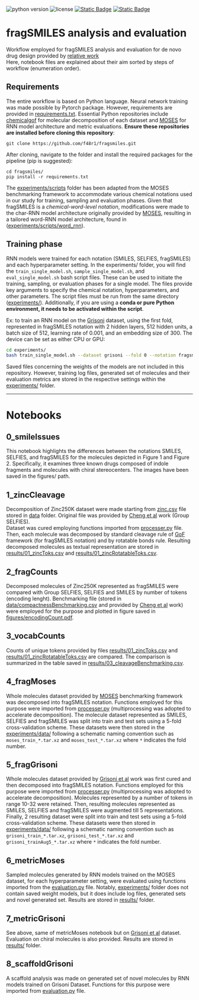 ![python version](https://img.shields.io/badge/python-3.10_|_3.11-white)
![license](https://img.shields.io/badge/license-MIT-orange)
[![Static Badge](https://img.shields.io/badge/ChemRxiv-10.26434/chemrxiv--2024-tm7n6)](https://doi.org/10.26434/chemrxiv-2024-tm7n6)
[![Static Badge](https://img.shields.io/badge/Zenodo-_10.5281/12713950-blue)](https://doi.org/10.5281/zenodo.12713950)

# fragSMILES analysis and evaluation

Workflow employed for fragSMILES analysis and evaluation for de novo drug design provided by [relative work](https://doi.org/10.26434/chemrxiv-2024-tm7n6)\
Here, notebook files are explained about their aim sorted by steps of workflow (enumeration order).

## Requirements

The entire workflow is based on Python language. Neural network training was made possible by Pytorch package. However, requirements are provided in [requirements.txt](requirements.txt). Essential Python repositories include [chemicalgof](https://github.com/f48r1/chemicalgof) for molecular decomposition of each dataset and [MOSES](https://github.com/molecularsets/moses) for RNN model architecture and metric evaluations. **Ensure these repositories are installed before cloning this repository**:

```shell
git clone https://github.com/f48r1/fragsmiles.git
```

After cloning, navigate to the folder and install the required packages for the pipeline (pip is suggested):

```shell
cd fragsmiles/
pip install -r requirements.txt
```

The [experiments/scripts](experiments/scripts) folder has been adapted from the MOSES benchmarking framework to accommodate various chemical notations used in our study for training, sampling and evaluation phases. Given that fragSMILES is a *chemical-word-level notation*, modifications were made to the char-RNN model architecture originally provided by [MOSES](https://github.com/molecularsets/moses), resulting in a tailored word-RNN model architecture, found in ([experiments/scripts/word_rnn](experiments/scripts/word_rnn)).

## Training phase

RNN models were trained for each notation (SMILES, SELFIES, fragSMILES) and each hyperparameter setting. In the experiments/ folder, you will find the `train_single_model.sh`, `sample_single_model.sh`, and `eval_single_model.sh` bash script files. These can be used to initiate the training, sampling, or evaluation phases for a single model. The files provide key arguments to specify the chemical notation, hyperparameters, and other parameters. The script files must be run from the same directory ([experiments/](experiments/)). Additionally, if you are using a **conda or pure Python environment, it needs to be activated within the script**.

Ex: to train an RNN model on the [Grisoni](https://github.com/ETHmodlab/BIMODAL) dataset, using the first fold, represented in fragSMILES notation with 2 hidden layers, 512 hidden units, a batch size of 512, learning rate of 0.001, and an embedding size of 300. The device can be set as either CPU or GPU:

```bash
cd experiments/
bash train_single_model.sh --dataset grisoni --fold 0 --notation fragsmiles --hl 2 --hu 512 --bs 512 --lr 0.001 --es 300 --device cuda:0 --epochs 16
```

Saved files concerning the weights of the models are not included in this repository. However, training log files, generated set of molecules and their evaluation metrics are stored in the respective settings within the [experiments/](experiments/) folder.

---

# Notebooks

## 0_smileIssues

This notebook highlights the differences between the notations SMILES, SELFIES, and fragSMILES for the molecules depicted in Figure 1 and Figure 2. Specifically, it examines three known drugs composed of indole fragments and molecules with chiral stereocenters. The images have been saved in the figures/ path.

## 1_zincCleavage

Decomposition of Zinc250K dataset were made starting from [zinc.csv](data/zinc.csv) file stored in [data](data/) folder. Original file was provided by [Cheng et al](https://github.com/aspuru-guzik-group/group-selfies) work (Group SELFIES).\
Dataset was cured employing functions imported from [processer.py](processer.py) file. Then, each molecule was decomposed by standard cleavage rule of [GoF](https://github.com/f48r1/chemicalgof) framework (for fragSMILES notation) and by rotatable bonds rule. Resulting decomposed molecules as textual representation are stored in [results/01_zincToks.csv](results/01_zincToks.csv) and [results/01_zincRotatableToks.csv](results/01_zincRotatableToks.csv).

## 2_fragCounts

Decomposed molecules of Zinc250K represented as fragSMILES were compared with Group SELFIES, SELFIES and SMILES by number of tokens (encoding lenght). Benchmarking file (stored in [data/compactnessBenchmarking.csv](data/compactnessBenchmarking.csv) and provided by [Cheng et al](https://github.com/aspuru-guzik-group/group-selfies) work) were employed for the purpose and plotted in figure saved in [figures/encodingCount.pdf](figures/encodingCount.pdf).

## 3_vocabCounts

Counts of unique tokens provided by files [results/01_zincToks.csv](results/01_zincToks.csv) and [results/01_zincRotatableToks.csv](results/01_zincRotatableToks.csv) are compared. The comparison is summarized in the table saved in [results/03_cleavageBenchmarking.csv](results/03_cleavageBenchmarking.csv).

## 4_fragMoses

Whole molecules dataset provided by [MOSES](https://github.com/molecularsets/moses) benchmarking framework was decomposed into fragSMILES notation. Functions employed for this purpose were imported from [processer.py](processer.py) (multiprocessing was adopted to accelerate decomposition). The molecule dataset represented as SMILES, SELFIES and fragSMILES was split into train and test sets using a 5-fold cross-validation scheme. These datasets were then stored in the [experiments/data/](experiments/data/) following a schematic naming convention such as `moses_train_*.tar.xz` and `moses_test_*.tar.xz` where `*` indicates the fold number.

## 5_fragGrisoni

Whole molecules dataset provided by [Grisoni et al](https://github.com/ETHmodlab/BIMODAL) work was first cured and then decomposed into fragSMILES notation. Functions employed for this purpose were imported from [processer.py](processer.py) (multiprocessing was adopted to accelerate decomposition). Molecules represented by a number of tokens in range 10-32 were retained. Then, resulting molecules represented as SMILES, SELFIES and fragSMILES were augmented till 5 representations. Finally, 2 resulting dataset were split into train and test sets using a 5-fold cross-validation scheme. These datasets were then stored in [experiments/data/](experiments/data/) following a schematic naming convention such as `grisoni_train_*.tar.xz`, `grisoni_test_*.tar.xz` and `grisoni_trainAug5_*.tar.xz` where `*` indicates the fold number.

## 6_metricMoses

Sampled molecules generated by RNN models trained on the MOSES dataset, for each hyperparameter setting, were evaluated using functions imported from the [evaluation.py](evaluation.py) file. Notably, [experiments/](experiments/) folder does not contain saved weight models, but it does include log files, generated sets and novel generated set. Results are stored in [results/](results/) folder.

## 7_metricGrisoni

See above, same of metricMoses notebook but on [Grisoni et al](https://github.com/ETHmodlab/BIMODAL) dataset. Evaluation on chiral molecules is also provided. Results are stored in [results/](results/) folder.

## 8_scaffoldGrisoni

A scaffold analysis was made on generated set of novel molecules by RNN models trained on Grisoni Dataset. Functions for this purpose were imported from [evaluation.py](evaluation.py) file.
